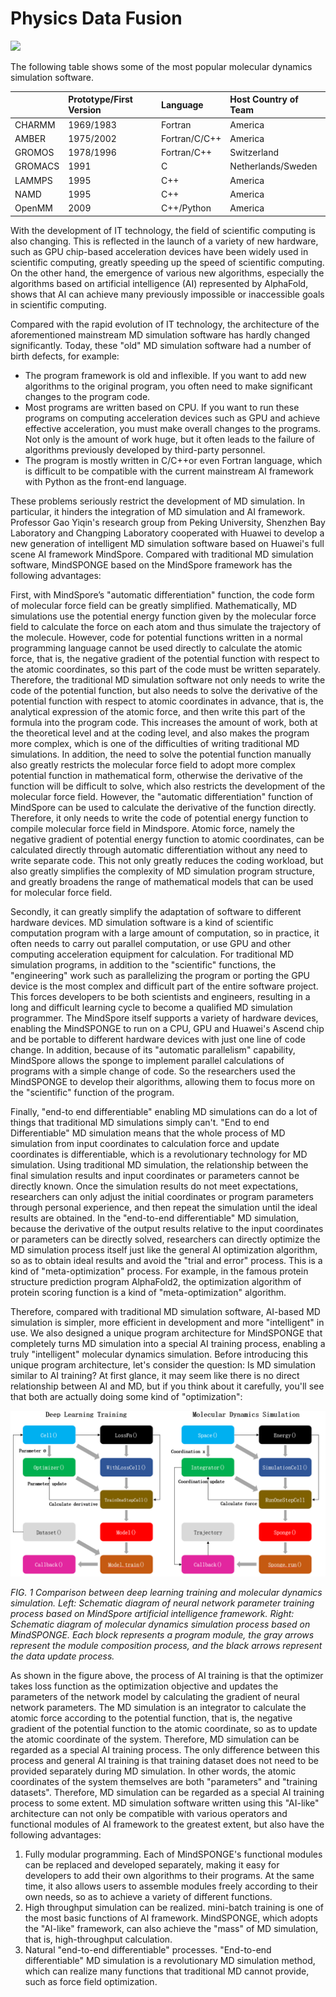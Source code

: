 # Physics Data Fusion

<a href="https://gitee.com/mindspore/docs/blob/r2.0.0-alpha/docs/mindsponge/docs/source_en/intro/physics_plus_data_driven.md" target="_blank"><img src="https://mindspore-website.obs.cn-north-4.myhuaweicloud.com/website-images/master/resource/_static/logo_source_en.png"></a>

The following table shows some of the most popular molecular dynamics simulation software.

|         | Prototype/First Version | Language      | Host Country of Team |
| :------ | :-------- | :------------ | :------------- |
| CHARMM  | 1969/1983 | Fortran       | America           |
| AMBER   | 1975/2002 | Fortran/C/C++ | America           |
| GROMOS  | 1978/1996 | Fortran/C++   | Switzerland           |
| GROMACS | 1991      | C             | Netherlands/Sweden      |
| LAMMPS  | 1995      | C++           | America           |
| NAMD    | 1995      | C++           | America           |
| OpenMM  | 2009      | C++/Python    | America           |

With the development of IT technology, the field of scientific computing is also changing. This is reflected in the launch of a variety of new hardware, such as GPU chip-based acceleration devices have been widely used in scientific computing, greatly speeding up the speed of scientific computing. On the other hand, the emergence of various new algorithms, especially the algorithms based on artificial intelligence (AI) represented by AlphaFold, shows that AI can achieve many previously impossible or inaccessible goals in scientific computing.

Compared with the rapid evolution of IT technology, the architecture of the aforementioned mainstream MD simulation software has hardly changed significantly. Today, these "old" MD simulation software had a number of birth defects, for example:

- The program framework is old and inflexible. If you want to add new algorithms to the original program, you often need to make significant changes to the program code.
- Most programs are written based on CPU. If you want to run these programs on computing acceleration devices such as GPU and achieve effective acceleration, you must make overall changes to the programs. Not only is the amount of work huge, but it often leads to the failure of algorithms previously developed by third-party personnel.
- The program is mostly written in C/C++or even Fortran language, which is difficult to be compatible with the current mainstream AI framework with Python as the front-end language.

These problems seriously restrict the development of MD simulation. In particular, it hinders the integration of MD simulation and AI framework. Professor Gao Yiqin's research group from Peking University, Shenzhen Bay Laboratory and Changping Laboratory cooperated with Huawei to develop a new generation of intelligent MD simulation software based on Huawei's full scene AI framework MindSpore. Compared with traditional MD simulation software, MindSPONGE based on the MindSpore framework has the following advantages:

First, with MindSpore’s "automatic differentiation" function, the code form of molecular force field can be greatly simplified. Mathematically, MD simulations use the potential energy function given by the molecular force field to calculate the force on each atom and thus simulate the trajectory of the molecule. However, code for potential functions written in a normal programming language cannot be used directly to calculate the atomic force, that is, the negative gradient of the potential function with respect to the atomic coordinates, so this part of the code must be written separately. Therefore, the traditional MD simulation software not only needs to write the code of the potential function, but also needs to solve the derivative of the potential function with respect to atomic coordinates in advance, that is, the analytical expression of the atomic force, and then write this part of the formula into the program code. This increases the amount of work, both at the theoretical level and at the coding level, and also makes the program more complex, which is one of the difficulties of writing traditional MD simulations. In addition, the need to solve the potential function manually also greatly restricts the molecular force field to adopt more complex potential function in mathematical form, otherwise the derivative of the function will be difficult to solve, which also restricts the development of the molecular force field. However, the "automatic differentiation" function of MindSpore can be used to calculate the derivative of the function directly. Therefore, it only needs to write the code of potential energy function to compile molecular force field in Mindspore. Atomic force, namely the negative gradient of potential energy function to atomic coordinates, can be calculated directly through automatic differentiation without any need to write separate code. This not only greatly reduces the coding workload, but also greatly simplifies the complexity of MD simulation program structure, and greatly broadens the range of mathematical models that can be used for molecular force field.

Secondly, it can greatly simplify the adaptation of software to different hardware devices. MD simulation software is a kind of scientific computation program with a large amount of computation, so in practice, it often needs to carry out parallel computation, or use GPU and other computing acceleration equipment for calculation. For traditional MD simulation programs, in addition to the "scientific" functions, the "engineering" work such as parallelizing the program or porting the GPU device is the most complex and difficult part of the entire software project. This forces developers to be both scientists and engineers, resulting in a long and difficult learning cycle to become a qualified MD simulation programmer. The MindSpore itself supports a variety of hardware devices, enabling the MindSPONGE to run on a CPU, GPU and Huawei's Ascend chip and be portable to different hardware devices with just one line of code change. In addition, because of its "automatic parallelism" capability, MindSpore allows the sponge to implement parallel calculations of programs with a simple change of code. So the researchers used the MindSPONGE to develop their algorithms, allowing them to focus more on the "scientific" function of the program.

Finally, "end-to end differentiable" enabling MD simulations can do a lot of things that traditional MD simulations simply can't. "End to end Differentiable" MD simulation means that the whole process of MD simulation from input coordinates to calculation force and update coordinates is differentiable, which is a revolutionary technology for MD simulation. Using traditional MD simulation, the relationship between the final simulation results and input coordinates or parameters cannot be directly known. Once the simulation results do not meet expectations, researchers can only adjust the initial coordinates or program parameters through personal experience, and then repeat the simulation until the ideal results are obtained. In the "end-to-end differentiable" MD simulation, because the derivative of the output results relative to the input coordinates or parameters can be directly solved, researchers can directly optimize the MD simulation process itself just like the general AI optimization algorithm, so as to obtain ideal results and avoid the "trial and error" process. This is a kind of "meta-optimization" process. For example, in the famous protein structure prediction program AlphaFold2, the optimization algorithm of protein scoring function is a kind of "meta-optimization" algorithm.

Therefore, compared with traditional MD simulation software, AI-based MD simulation is simpler, more efficient in development and more "intelligent" in use. We also designed a unique program architecture for MindSPONGE that completely turns MD simulation into a special AI training process, enabling a truly "intelligent" molecular dynamics simulation. Before introducing this unique program architecture, let's consider the question: Is MD simulation similar to AI training? At first glance, it may seem like there is no direct relationship between AI and MD, but if you think about it carefully, you'll see that both are actually doing some kind of "optimization":

![Deep learning training and molecular dynamics simulation](./images/ailike.png)

*FIG. 1 Comparison between deep learning training and molecular dynamics simulation. Left: Schematic diagram of neural network parameter training process based on MindSpore artificial intelligence framework. Right: Schematic diagram of molecular dynamics simulation process based on MindSPONGE. Each block represents a program module, the gray arrows represent the module composition process, and the black arrows represent the data update process.*

As shown in the figure above, the process of AI training is that the optimizer takes loss function as the optimization objective and updates the parameters of the network model by calculating the gradient of neural network parameters. The MD simulation is an integrator to calculate the atomic force according to the potential function, that is, the negative gradient of the potential function to the atomic coordinate, so as to update the atomic coordinate of the system. Therefore, MD simulation can be regarded as a special AI training process. The only difference between this process and general AI training is that training dataset does not need to be provided separately during MD simulation. In other words, the atomic coordinates of the system themselves are both "parameters" and "training datasets". Therefore, MD simulation can be regarded as a special AI training process to some extent. MD simulation software written using this "AI-like" architecture can not only be compatible with various operators and functional modules of AI framework to the greatest extent, but also have the following advantages:

1. Fully modular programming. Each of MindSPONGE's functional modules can be replaced and developed separately, making it easy for developers to add their own algorithms to their programs. At the same time, it also allows users to assemble modules freely according to their own needs, so as to achieve a variety of different functions.
2. High throughput simulation can be realized. mini-batch training is one of the most basic functions of AI framework. MindSPONGE, which adopts the "AI-like" framework, can also achieve the "mass" of MD simulation, that is, high-throughput calculation.
3. Natural "end-to-end differentiable" processes. "End-to-end differentiable" MD simulation is a revolutionary MD simulation method, which can realize many functions that traditional MD cannot provide, such as force field optimization.